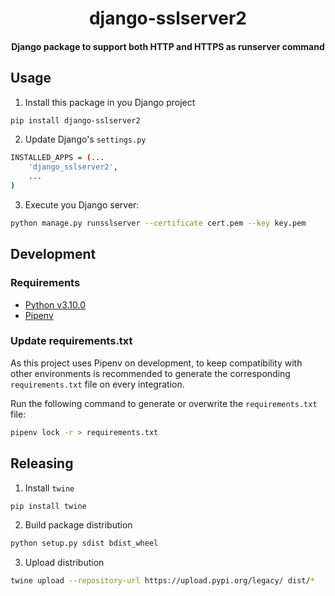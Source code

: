 <div>
  <h1 align="center">django-sslserver2</h1>
  <h4 align="center">
    Django package to support both HTTP and HTTPS as runserver command
  </h4>
</div>

## Usage

1. Install this package in you Django project

```bash
pip install django-sslserver2
```

2. Update Django's `settings.py`

```bash
INSTALLED_APPS = (...
    'django_sslserver2',
    ...
)
```

3. Execute you Django server:

```bash
python manage.py runsslserver --certificate cert.pem --key key.pem
```

## Development

### Requirements

- [Python v3.10.0](https://www.python.org/downloads/release/python-3100/)
- [Pipenv](https://pipenv.pypa.io)

### Update **requirements.txt**

As this project uses Pipenv on development, to keep compatibility with other
environments is recommended to generate the corresponding `requirements.txt`
file on every integration.

Run the following command to generate or overwrite the `requirements.txt` file:

```bash
pipenv lock -r > requirements.txt
```

## Releasing

1. Install `twine`

```bash
pip install twine
```

2. Build package distribution

```bash
python setup.py sdist bdist_wheel
```

3. Upload distribution

```bash
twine upload --repository-url https://upload.pypi.org/legacy/ dist/*
```
